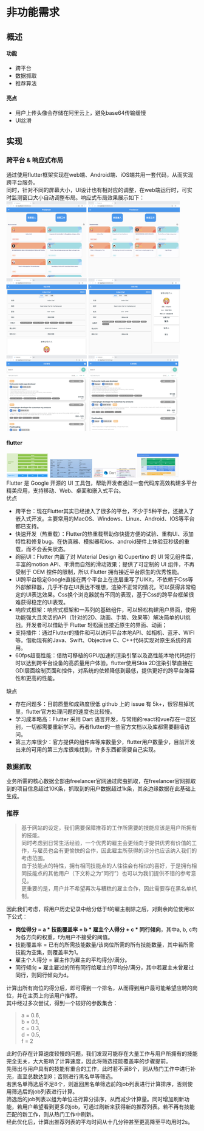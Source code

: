 # 非功能需求
## 概述
#### 功能
+ 跨平台
+ 数据抓取
+ 推荐算法  

#### 亮点
+ 用户上传头像会存储在阿里云上，避免base64传输缓慢
+ UI丝滑

## 实现
### 跨平台 & 响应式布局
通过使用flutter框架实现在web端、Android端、iOS端共用一套代码，从而实现跨平台服务。  
同时，针对不同的屏幕大小，UI设计也有相对应的调整，在web端运行时，可实时监测窗口大小自动调整布局。响应式布局效果展示如下：  
<img src="https://github.com/Freelancer-Team/Report/blob/master/showImages/respondingUI_1.png" height="200">
<img src="https://github.com/Freelancer-Team/Report/blob/master/showImages/respondingUI_2.png" height="200">
<img src="https://github.com/Freelancer-Team/Report/blob/master/showImages/respondingUI_4.png" height="200">
<img src="https://github.com/Freelancer-Team/Report/blob/master/showImages/respondingUI_3.png" height="200">
<img src="https://github.com/Freelancer-Team/Report/blob/master/showImages/respondingUI_5.png" height="200">
<img src="https://github.com/Freelancer-Team/Report/blob/master/showImages/respondingUI_6.png" height="200">
#### flutter
<img src="https://github.com/Freelancer-Team/Report/blob/master/showImages/flutter1.png" width="22%"> <img src="https://github.com/Freelancer-Team/Report/blob/master/showImages/flutter2.jpg" width="22%"> <img src="https://github.com/Freelancer-Team/Report/blob/master/showImages/flutter3.jpg" width="22%"> <img src="https://github.com/Freelancer-Team/Report/blob/master/showImages/flutter4.jpg" width="22%">   
Flutter 是 Google 开源的 UI 工具包，帮助开发者通过一套代码库高效构建多平台精美应用，支持移动、Web、桌面和嵌入式平台。  
优点  
+ 跨平台：现在Flutter其实已经接入了很多的平台，不少于5种平台，还接入了嵌入式开发。主要常用的MacOS、Windows、Linux、Android、IOS等平台都已支持。
+ 快速开发（热重载）：Flutter的热重载帮助你快捷方便的试验、重构UI、添加特性和修复bug。在仿真器、模拟器和ios、android硬件上体验亚秒级的重载，而不会丢失状态。  
+ 绚丽UI：Flutter 内置了对 Material Design 和 Cupertino 的 UI 常见组件库，丰富的motion API、平滑而自然的滑动效果；提供了可定制的 UI 组件，不再受制于 OEM 控件的限制，所以 Flutter 拥有接近平台原生的优秀性能。  
+ UI跨平台稳定Google直接在两个平台上在底层重写了UIKit，不依赖于Css等外部解释器，几乎不存在UI表达不理想，渲染不正常的情况，可以获得非常稳定的UI表达效果。Css换个浏览器就有不同的表现，基于Css的跨平台框架很难获得稳定的UI表现。
+ 响应式框架：响应式框架和一系列的基础组件，可以轻松构建用户界面，使用功能强大且灵活的API（针对的2D、动画、手势、效果等）解决简单的UI挑战。开发者可以借助于 Flutter 轻松画出接近原生的界面、动画；
+ 支持插件：通过Flutter的插件和可以访问平台本地API、如相机、蓝牙、WIFI等。借助现有的Java、Swift、Objective C、C++代码实现对原生系统的调用。
+ 60fps超高性能：借助可移植的GPU加速的渲染引擎以及高性能本地代码运行时以达到跨平台设备的高质量用户体验。flutter使用Skia 2D渲染引擎直接在GDI层面绘制页面和控件，对系统的依赖降低到最低，提供更好的跨平台兼容性和更高的性能。

缺点  
+ 存在问题多：目前质量和成熟度很低 github 上的 issue 有 5k+，很容易掉坑里，flutter官方处理问题的速度也比较慢。
+ 学习成本略高：Flutter 采用 Dart 语言开发，与常用的react和vue存在一定区别，一切都需要重新学习。再者flutter的一些官方文档以及库都需要翻墙访问。
+ 第三方库很少：官方提供的组件库等库数量少，flutter用户数量少，目前开发出来的可用的第三方库很难找到，许多东西都需要自己实现。  

### 数据抓取
业务所需的核心数据全部由freelancer官网通过爬虫抓取，在freelancer官网抓取到的项目信息超过10K条，抓取到的用户数据超过1k条，其余边缘数据在此基础上生成。  

### 推荐
> 基于网站的设定，我们需要保障推荐的工作所需要的技能应该是用户所拥有的技能。  
> 同时考虑到日常生活经验，一个优秀的雇主会更倾向于提供优秀有价值的工作，与雇员也会有更愉快的合作，因此雇主所获得的评分也应该纳入我们的考虑范围。  
> 由于技能点的特性，拥有相同技能点的人往往会有相似的喜好，于是拥有相同技能点的其他用户（下文称之为“同行”）也可以为我们提供不错的参考意见。  
> 更重要的是，用户并不希望再次与糟糕的雇主合作，因此需要存在黑名单机制。  


因此我们考虑，将用户历史记录中给分低于f的雇主剔除之后，对剩余岗位使用以下公式：   
+ **岗位得分 = a * 技能覆盖率 + b * 雇主个人得分 + c * 同行倾向**，其中a, b, c均为各方向的权重，f为用户不接受的阈值。  
+ 技能覆盖率 = 已有的所需技能数量/该岗位所需的所有技能数量，其中若所需技能为空集，则覆盖率为1。  
+ 雇主个人得分 = 雇主作为雇主的平均得分/满分。  
+ 同行倾向 = 雇主雇过的所有同行给雇主的平均分/满分，其中若雇主未曾雇过同行，则同行倾向为d。 

计算出所有岗位的得分后，即可得到一个排名，从而得到用户最可能希望应聘的岗位，并在主页上向该用户推荐。  
其中经过多次尝试，得到一个较好的参数集合：  
> a = 0.6,   
> b = 0.1,  
> c = 0.3,  
> d = 0.5,   
> f = 2  


此时仍存在计算速度较慢的问题，我们发现可能存在大量工作与用户所拥有的技能完全无关，大大影响了计算速度，因此将筛选技能覆盖率的步骤提前。  
先筛出与用户具有的技能有重合的工作，此时若不满8个，则从热门工作中进行补充，直至总数达到8；否则进行黑名单等筛选。  
若黑名单筛选后不足8个，则返回黑名单筛选前的job列表进行计算排序，否则使用筛选后的job列表进行计算。   
筛选后的job列表以组为单位进行算分排序，从而减少计算量。同时增加刷新功能，若用户希望看到更多的job，可通过刷新来获得新的推荐列表。若不再有技能匹配的新工作，则从热门工作中刷新。  
经此优化后，计算出推荐列表的平均时间从十几分钟甚至更高降至平均用时2s。  
